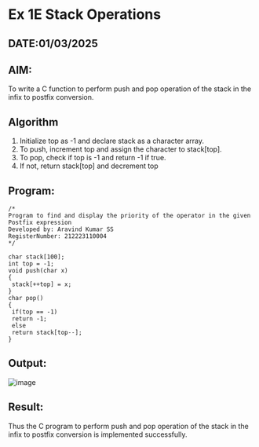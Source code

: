 # Ex 1E Stack Operations
## DATE:01/03/2025
## AIM:
To write a C function to perform push and pop operation of the stack in the infix to postfix conversion.

## Algorithm
1. Initialize top as -1 and declare stack as a character array.
2. To push, increment top and assign the character to stack[top].
3. To pop, check if top is -1 and return -1 if true.
4. If not, return stack[top] and decrement top
## Program:
```
/*
Program to find and display the priority of the operator in the given Postfix expression
Developed by: Aravind Kumar SS
RegisterNumber: 212223110004
*/

char stack[100];
int top = -1;
void push(char x)
{
 stack[++top] = x;
}
char pop()
{
 if(top == -1)
 return -1;
 else
 return stack[top--];
}
```

## Output:

![image](https://github.com/user-attachments/assets/abff59db-fc19-4c53-95ec-211eb8490eb5)

## Result:
Thus the C program to perform push and pop operation of the stack in the infix to postfix conversion is implemented successfully.
